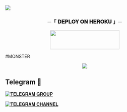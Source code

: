 
 <img src="https://readme-typing-svg.herokuapp.com?color=FF0000&width=420&lines=🧋+𝐌𝐎𝐍𝐒𝐓𝐄𝐑+𝐌𝐔𝐒𝐈𝐂+𝐁𝐎𝐓+🧋">





<h3 align="center">
    ─「 𝐃𝐄𝐏𝐋𝐎𝐘 𝐎𝐍 𝐇𝐄𝐑𝐎𝐊𝐔 」─
</h3>

<p align="center"><a href="https://dashboard.heroku.com/new?template=https://github.com/LOCO-PILOT/ROYMUSIC"> <img src="https://img.shields.io/badge/Deploy%20On%20Heroku-00FFFF?style=for-the-badge&logo=heroku" width="220" height="60"/></a></p>

#MONSTER
<p align="center"><a href="https://t.me/monstarlove"><img src="https://graph.org/file/0a7c2e5fb8cfdfd2c1f6a.jpg"></a></p>

## Telegram 🏪

[![𝐓𝐄𝐋𝐄𝐆𝐑𝐀𝐌 𝐆𝐑𝐎𝐔𝐏](https://img.shields.io/badge/Telegram-Group-brightgreen)](https://t.me/monstarlove)

[![𝐓𝐄𝐋𝐄𝐆𝐑𝐀𝐌 𝐂𝐇𝐀𝐍𝐍𝐄𝐋](https://img.shields.io/badge/Telegram-Channel-brightgreen)](https://t.me/monstarqueen)

